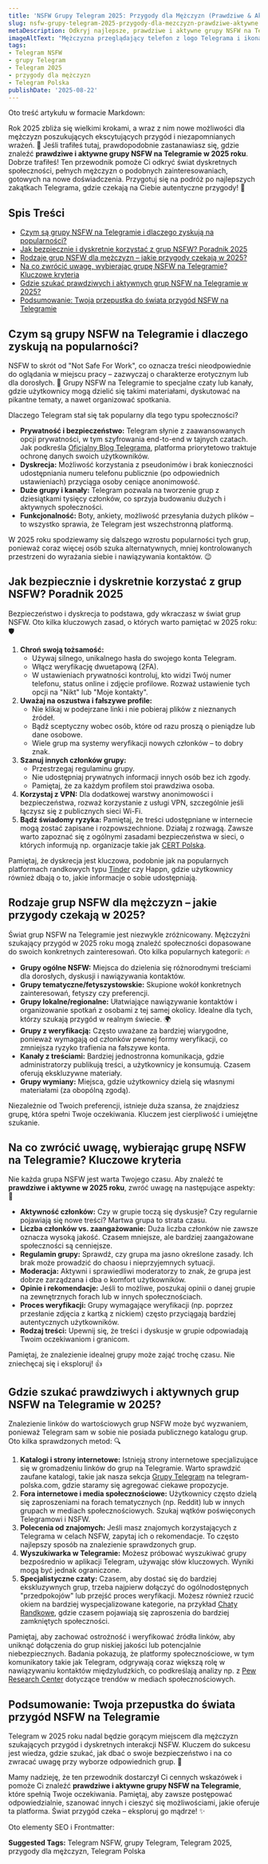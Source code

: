 ```yaml
---
title: 'NSFW Grupy Telegram 2025: Przygody dla Mężczyzn (Prawdziwe & Aktywne)'
slug: nsfw-grupy-telegram-2025-przygody-dla-mezczyzn-prawdziwe-aktywne
metaDescription: Odkryj najlepsze, prawdziwe i aktywne grupy NSFW na Telegramie dla mężczyzn w 2025! Porady, bezpieczeństwo i gdzie szukać przygód. Wejdź i znajdź coś dla siebie!
imageAltText: "Mężczyzna przeglądający telefon z logo Telegrama i ikonami symbolizującymi przygodę i dyskrecję na tle miasta nocą.\n\n    *   Anchor Text: Grupy Telegram\n    *   Target Path: `/grupy`\n*   **Embedded 2:**\n    *   Anchor Text: Chaty Randkowe\n    *   Target Path: `/chat/randki`\n*   **Additional Suggestion 1 (for paragraph about types of groups):**\n    *   Potential Anchor Text: \"lokalnych spotkań\"\n    *   Suggested Target Path: `/spotkania` (lub inna relevantna kategoria dotycząca spotkań lokalnych, jeśli istnieje)\n*   **Additional Suggestion 2 (for introduction or conclusion):**\n    *   Potential Anchor Text: \"telegram-polska.com\" (jako ogólne odniesienie do strony głównej, jeśli nie ma bardziej szczegółowej kategorii)\n    *   Suggested Target Path: `/`"
tags:
- Telegram NSFW
- grupy Telegram
- Telegram 2025
- przygody dla mężczyzn
- Telegram Polska
publishDate: '2025-08-22'
---
```


Oto treść artykułu w formacie Markdown:

Rok 2025 zbliża się wielkimi krokami, a wraz z nim nowe możliwości dla mężczyzn poszukujących ekscytujących przygód i niezapomnianych wrażeń. 🤫 Jeśli trafiłeś tutaj, prawdopodobnie zastanawiasz się, gdzie znaleźć **prawdziwe i aktywne grupy NSFW na Telegramie w 2025 roku**. Dobrze trafiłeś! Ten przewodnik pomoże Ci odkryć świat dyskretnych społeczności, pełnych mężczyzn o podobnych zainteresowaniach, gotowych na nowe doświadczenia. Przygotuj się na podróż po najlepszych zakątkach Telegrama, gdzie czekają na Ciebie autentyczne przygody! 🚀

## Spis Treści

*   [Czym są grupy NSFW na Telegramie i dlaczego zyskują na popularności?](#czym-są-grupy-nsfw-na-telegramie-i-dlaczego-zyskują-na-popularności)
*   [Jak bezpiecznie i dyskretnie korzystać z grup NSFW? Poradnik 2025](#jak-bezpiecznie-i-dyskretnie-korzystać-z-grup-nsfw-poradnik-2025)
*   [Rodzaje grup NSFW dla mężczyzn – jakie przygody czekają w 2025?](#rodzaje-grup-nsfw-dla-mężczyzn--jakie-przygody-czekają-w-2025)
*   [Na co zwrócić uwagę, wybierając grupę NSFW na Telegramie? Kluczowe kryteria](#na-co-zwrócić-uwagę-wybierając-grupę-nsfw-na-telegramie-kluczowe-kryteria)
*   [Gdzie szukać prawdziwych i aktywnych grup NSFW na Telegramie w 2025?](#gdzie-szukać-prawdziwych-i-aktywnych-grup-nsfw-na-telegramie-w-2025)
*   [Podsumowanie: Twoja przepustka do świata przygód NSFW na Telegramie](#podsumowanie-twoja-przepustka-do-świata-przygód-nsfw-na-telegramie)

## Czym są grupy NSFW na Telegramie i dlaczego zyskują na popularności?

NSFW to skrót od "Not Safe For Work", co oznacza treści nieodpowiednie do oglądania w miejscu pracy – zazwyczaj o charakterze erotycznym lub dla dorosłych. 🔞 Grupy NSFW na Telegramie to specjalne czaty lub kanały, gdzie użytkownicy mogą dzielić się takimi materiałami, dyskutować na pikantne tematy, a nawet organizować spotkania.

Dlaczego Telegram stał się tak popularny dla tego typu społeczności?
*   **Prywatność i bezpieczeństwo:** Telegram słynie z zaawansowanych opcji prywatności, w tym szyfrowania end-to-end w tajnych czatach. Jak podkreśla [Oficjalny Blog Telegrama](https://telegram.org/blog), platforma priorytetowo traktuje ochronę danych swoich użytkowników.
*   **Dyskrecja:** Możliwość korzystania z pseudonimów i brak konieczności udostępniania numeru telefonu publicznie (po odpowiednich ustawieniach) przyciąga osoby ceniące anonimowość.
*   **Duże grupy i kanały:** Telegram pozwala na tworzenie grup z dziesiątkami tysięcy członków, co sprzyja budowaniu dużych i aktywnych społeczności.
*   **Funkcjonalność:** Boty, ankiety, możliwość przesyłania dużych plików – to wszystko sprawia, że Telegram jest wszechstronną platformą.

W 2025 roku spodziewamy się dalszego wzrostu popularności tych grup, ponieważ coraz więcej osób szuka alternatywnych, mniej kontrolowanych przestrzeni do wyrażania siebie i nawiązywania kontaktów. 😉

## Jak bezpiecznie i dyskretnie korzystać z grup NSFW? Poradnik 2025

Bezpieczeństwo i dyskrecja to podstawa, gdy wkraczasz w świat grup NSFW. Oto kilka kluczowych zasad, o których warto pamiętać w 2025 roku: 🛡️

1.  **Chroń swoją tożsamość:**
    *   Używaj silnego, unikalnego hasła do swojego konta Telegram.
    *   Włącz weryfikację dwuetapową (2FA).
    *   W ustawieniach prywatności kontroluj, kto widzi Twój numer telefonu, status online i zdjęcie profilowe. Rozważ ustawienie tych opcji na "Nikt" lub "Moje kontakty".
2.  **Uważaj na oszustwa i fałszywe profile:**
    *   Nie klikaj w podejrzane linki i nie pobieraj plików z nieznanych źródeł.
    *   Bądź sceptyczny wobec osób, które od razu proszą o pieniądze lub dane osobowe.
    *   Wiele grup ma systemy weryfikacji nowych członków – to dobry znak.
3.  **Szanuj innych członków grupy:**
    *   Przestrzegaj regulaminu grupy.
    *   Nie udostępniaj prywatnych informacji innych osób bez ich zgody.
    *   Pamiętaj, że za każdym profilem stoi prawdziwa osoba.
4.  **Korzystaj z VPN:** Dla dodatkowej warstwy anonimowości i bezpieczeństwa, rozważ korzystanie z usługi VPN, szczególnie jeśli łączysz się z publicznych sieci Wi-Fi.
5.  **Bądź świadomy ryzyka:** Pamiętaj, że treści udostępniane w internecie mogą zostać zapisane i rozpowszechnione. Działaj z rozwagą. Zawsze warto zapoznać się z ogólnymi zasadami bezpieczeństwa w sieci, o których informują np. organizacje takie jak [CERT Polska](https://www.cert.pl/ouch/).

Pamiętaj, że dyskrecja jest kluczowa, podobnie jak na popularnych platformach randkowych typu [Tinder](https://tinder.com/) czy Happn, gdzie użytkownicy również dbają o to, jakie informacje o sobie udostępniają.

## Rodzaje grup NSFW dla mężczyzn – jakie przygody czekają w 2025?

Świat grup NSFW na Telegramie jest niezwykle zróżnicowany. Mężczyźni szukający przygód w 2025 roku mogą znaleźć społeczności dopasowane do swoich konkretnych zainteresowań. Oto kilka popularnych kategorii: 🔥

*   **Grupy ogólne NSFW:** Miejsca do dzielenia się różnorodnymi treściami dla dorosłych, dyskusji i nawiązywania kontaktów.
*   **Grupy tematyczne/fetyszystowskie:** Skupione wokół konkretnych zainteresowań, fetyszy czy preferencji.
*   **Grupy lokalne/regionalne:** Ułatwiające nawiązywanie kontaktów i organizowanie spotkań z osobami z tej samej okolicy. Idealne dla tych, którzy szukają przygód w realnym świecie. 🌍
*   **Grupy z weryfikacją:** Często uważane za bardziej wiarygodne, ponieważ wymagają od członków pewnej formy weryfikacji, co zmniejsza ryzyko trafienia na fałszywe konta.
*   **Kanały z treściami:** Bardziej jednostronna komunikacja, gdzie administratorzy publikują treści, a użytkownicy je konsumują. Czasem oferują ekskluzywne materiały.
*   **Grupy wymiany:** Miejsca, gdzie użytkownicy dzielą się własnymi materiałami (za obopólną zgodą).

Niezależnie od Twoich preferencji, istnieje duża szansa, że znajdziesz grupę, która spełni Twoje oczekiwania. Kluczem jest cierpliwość i umiejętne szukanie.

## Na co zwrócić uwagę, wybierając grupę NSFW na Telegramie? Kluczowe kryteria

Nie każda grupa NSFW jest warta Twojego czasu. Aby znaleźć te **prawdziwe i aktywne w 2025 roku**, zwróć uwagę na następujące aspekty: 🧐

*   **Aktywność członków:** Czy w grupie toczą się dyskusje? Czy regularnie pojawiają się nowe treści? Martwa grupa to strata czasu.
*   **Liczba członków vs. zaangażowanie:** Duża liczba członków nie zawsze oznacza wysoką jakość. Czasem mniejsze, ale bardziej zaangażowane społeczności są cenniejsze.
*   **Regulamin grupy:** Sprawdź, czy grupa ma jasno określone zasady. Ich brak może prowadzić do chaosu i nieprzyjemnych sytuacji.
*   **Moderacja:** Aktywni i sprawiedliwi moderatorzy to znak, że grupa jest dobrze zarządzana i dba o komfort użytkowników.
*   **Opinie i rekomendacje:** Jeśli to możliwe, poszukaj opinii o danej grupie na zewnętrznych forach lub w innych społecznościach.
*   **Proces weryfikacji:** Grupy wymagające weryfikacji (np. poprzez przesłanie zdjęcia z kartką z nickiem) często przyciągają bardziej autentycznych użytkowników.
*   **Rodzaj treści:** Upewnij się, że treści i dyskusje w grupie odpowiadają Twoim oczekiwaniom i granicom.

Pamiętaj, że znalezienie idealnej grupy może zająć trochę czasu. Nie zniechęcaj się i eksploruj! 👍

## Gdzie szukać prawdziwych i aktywnych grup NSFW na Telegramie w 2025?

Znalezienie linków do wartościowych grup NSFW może być wyzwaniem, ponieważ Telegram sam w sobie nie posiada publicznego katalogu grup. Oto kilka sprawdzonych metod: 🔍

1.  **Katalogi i strony internetowe:** Istnieją strony internetowe specjalizujące się w gromadzeniu linków do grup na Telegramie. Warto sprawdzić zaufane katalogi, takie jak nasza sekcja [Grupy Telegram](/grupy) na telegram-polska.com, gdzie staramy się agregować ciekawe propozycje.
2.  **Fora internetowe i media społecznościowe:** Użytkownicy często dzielą się zaproszeniami na forach tematycznych (np. Reddit) lub w innych grupach w mediach społecznościowych. Szukaj wątków poświęconych Telegramowi i NSFW.
3.  **Polecenia od znajomych:** Jeśli masz znajomych korzystających z Telegrama w celach NSFW, zapytaj ich o rekomendacje. To często najlepszy sposób na znalezienie sprawdzonych grup.
4.  **Wyszukiwarka w Telegramie:** Możesz próbować wyszukiwać grupy bezpośrednio w aplikacji Telegram, używając słów kluczowych. Wyniki mogą być jednak ograniczone.
5.  **Specjalistyczne czaty:** Czasem, aby dostać się do bardziej ekskluzywnych grup, trzeba najpierw dołączyć do ogólnodostępnych "przedpokojów" lub przejść proces weryfikacji. Możesz również rzucić okiem na bardziej wyspecjalizowane kategorie, na przykład [Chaty Randkowe](/chat/randki), gdzie czasem pojawiają się zaproszenia do bardziej zamkniętych społeczności.

Pamiętaj, aby zachować ostrożność i weryfikować źródła linków, aby uniknąć dołączenia do grup niskiej jakości lub potencjalnie niebezpiecznych. Badania pokazują, że platformy społecznościowe, w tym komunikatory takie jak Telegram, odgrywają coraz większą rolę w nawiązywaniu kontaktów międzyludzkich, co podkreślają analizy np. z [Pew Research Center](https://www.pewresearch.org/internet/) dotyczące trendów w mediach społecznościowych.

## Podsumowanie: Twoja przepustka do świata przygód NSFW na Telegramie

Telegram w 2025 roku nadal będzie gorącym miejscem dla mężczyzn szukających przygód i dyskretnych interakcji NSFW. Kluczem do sukcesu jest wiedza, gdzie szukać, jak dbać o swoje bezpieczeństwo i na co zwracać uwagę przy wyborze odpowiednich grup. 🤩

Mamy nadzieję, że ten przewodnik dostarczył Ci cennych wskazówek i pomoże Ci znaleźć **prawdziwe i aktywne grupy NSFW na Telegramie**, które spełnią Twoje oczekiwania. Pamiętaj, aby zawsze postępować odpowiedzialnie, szanować innych i cieszyć się możliwościami, jakie oferuje ta platforma. Świat przygód czeka – eksploruj go mądrze! ✨

Oto elementy SEO i Frontmatter:




**Suggested Tags:**
Telegram NSFW, grupy Telegram, Telegram 2025, przygody dla mężczyzn, Telegram Polska

